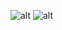 ![alt](https://raw.githubusercontent.com/hellzerg/optimizer/master/images/legacy.PNG)
![alt](https://raw.githubusercontent.com/hellzerg/optimizer/master/images/legacy2.PNG)